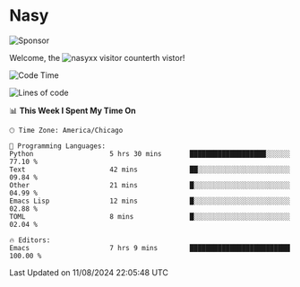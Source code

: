 # Nasy

<!--
<p align="center">
<img height="200" src="https://github-readme-stats.vercel.app/api?username=nasyxx&count_private=true&show_icons=true&theme=dracula&include_all_commits=true"/>
<img height="200" src="https://github-readme-stats.vercel.app/api/top-langs/?username=nasyxx&theme=dracula&hide=html,jupyter+notebook&count_private=true&show_icons=true"/>
</p>

  
----------------
-->

![Sponsor](https://img.shields.io/static/v1.svg?label=Sponsor&message=%E2%9D%A4&logo=GitHub&style=flat&color=pink)
 
Welcome, the ![nasyxx visitor counter](https://count.getloli.com/get/@nasyxx?theme=rule34)th vistor!
 
<!--START_SECTION:waka-->
![Code Time](http://img.shields.io/badge/Code%20Time-4%2C566%20hrs%2034%20mins-blue)

![Lines of code](https://img.shields.io/badge/From%20Hello%20World%20I%27ve%20Written-6.4%20million%20lines%20of%20code-blue)

📊 **This Week I Spent My Time On** 

```text
🕑︎ Time Zone: America/Chicago

💬 Programming Languages: 
Python                   5 hrs 30 mins       ███████████████████░░░░░░   77.10 % 
Text                     42 mins             ██░░░░░░░░░░░░░░░░░░░░░░░   09.84 % 
Other                    21 mins             █░░░░░░░░░░░░░░░░░░░░░░░░   04.99 % 
Emacs Lisp               12 mins             █░░░░░░░░░░░░░░░░░░░░░░░░   02.88 % 
TOML                     8 mins              █░░░░░░░░░░░░░░░░░░░░░░░░   02.04 % 

🔥 Editors: 
Emacs                    7 hrs 9 mins        █████████████████████████   100.00 % 
```


 Last Updated on 11/08/2024 22:05:48 UTC
<!--END_SECTION:waka-->

<!-- ![visitors](https://visitor-badge.laobi.icu/badge?page_id=nasyxx.nasyxx) -->

